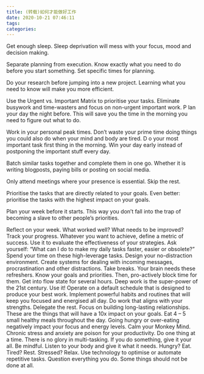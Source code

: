 ```yaml
---
title: (转载)如何才能做好工作
date: 2020-10-21 07:46:11
tags:
categories:
---
```


Get enough sleep. Sleep deprivation will mess with your focus, mood and decision making.

Separate planning from execution. Know exactly what you need to do before you start something. Set specific times for planning.

Do your research before jumping into a new project. Learning what you need to know will make you more efficient.

Use the Urgent vs. Important Matrix to prioritise your tasks. Eliminate busywork and time-wasters and focus on non-urgent important work.
P
lan your day the night before. This will save you the time in the morning you need to figure out what to do.
<!-- more -->
Work in your personal peak times. Don’t waste your prime time doing things you could also do when your mind and body are tired.
D
o your most important task first thing in the morning. Win your day early instead of postponing the important stuff every day.

Batch similar tasks together and complete them in one go. Whether it is writing blogposts, paying bills or posting on social media.

Only attend meetings where your presence is essential. Skip the rest.

Prioritise the tasks that are directly related to your goals. Even better: prioritise the tasks with the highest impact on your goals.

Plan your week before it starts. This way you don’t fall into the trap of becoming a slave to other people’s priorities.

Reflect on your week. What worked well? What needs to be improved?
Track your progress. Whatever you want to achieve, define a metric of success. Use it to evaluate the effectiveness of your strategies.
Ask yourself: “What can I do to make my daily tasks faster, easier or obsolete?” Spend your time on these high-leverage tasks.
Design your no-distraction environment. Create systems for dealing with incoming messages, procrastination and other distractions.
Take breaks. Your brain needs these refreshers.
Know your goals and priorities. Then, pro-actively block time for them.
Get into flow state for several hours. Deep work is the super-power of the 21st century. Use it!
Operate on a default schedule that is designed to produce your best work. Implement powerful habits and routines that will keep you focused and energised all day.
Do work that aligns with your strengths. Delegate the rest.
Focus on building long-lasting relationships. These are the things that will have a 10x impact on your goals.
Eat 4 – 5 small healthy meals throughout the day. Going hungry or over-eating negatively impact your focus and energy levels.
Calm your Monkey Mind. Chronic stress and anxiety are poison for your productivity.
Do one thing at a time. There is no glory in multi-tasking. If you do something, give it your all.
Be mindful. Listen to your body and give it what it needs. Hungry? Eat. Tired? Rest. Stressed? Relax.
Use technology to optimise or automate repetitive tasks.
Question everything you do. Some things should not be done at all.